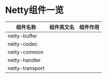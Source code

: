 # Netty组件一览

| 组件名称        | 组件英文名 | 组件作用 |
| --------------- | ---------- | -------- |
| netty-buffer    |            |          |
| netty-codec     |            |          |
| netty-common    |            |          |
| netty-handler   |            |          |
| netty-transport |            |          |

